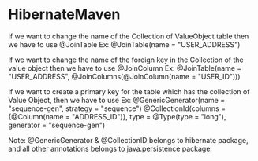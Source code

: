 # HibernateMaven

If we want to change the name of the Collection of ValueObject table then we have to use @JoinTable
Ex:
@JoinTable(name = "USER_ADDRESS")

If we want to change the name of the foreign key in the Collection of the value object then we have to use @JoinColumn
Ex:
@JoinTable(name = "USER_ADDRESS", @JoinColumns(@JoinColumn(name = "USER_ID")))

If we want to create a primary key for the table which has the collection of Value Object, then we have to use
Ex:
@GenericGenerator(name = "sequence-gen", strategy = "sequence")
@CollectionId(columns = {@Column(name = "ADDRESS_ID")}, type = @Type(type = "long"), generator = "sequence-gen")

Note:
@GenericGenerator & @CollectionID belongs to hibernate package, and all other annotations belongs to java.persistence package.
